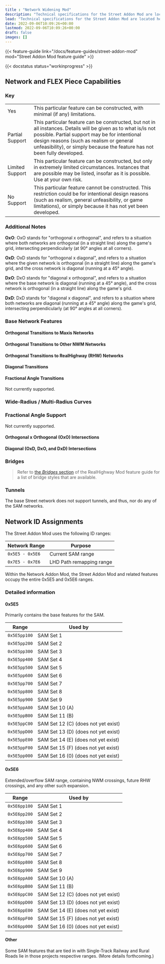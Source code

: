 ```yaml
---
title : "Network Widening Mod"
description: "Technical specifications for the Street Addon Mod are located here. This page shows values and attributes that are useful for end users and developers alike."
lead: "Technical specifications for the Street Addon Mod are located here. This page shows values, attributes and level of compatibility with other components of the NAM that are useful for end users and developers alike."
date: 2022-09-06T10:09:26+00:00
lastmod: 2022-09-06T10:09:26+00:00
draft: false
images: []
---
```


{{< feature-guide link="/docs/feature-guides/street-addon-mod" mod="Street Addon Mod feature guide" >}}

{{< docstatus status="workinprogress" >}}

## Network and FLEX Piece Capabilities

### Key

<table class="table-bordered nam-compat-status processed">
<tr>
    <td data-compat="yes"> Yes </td>
    <td>This particular feature can be constructed, with minimal (if any) limitations.</td>
</tr>
<tr>
    <td data-compat="partial"> Partial Support </td>
    <td>This particular feature can be constructed, but not in all instances. Details will be given as to what is/is not possible. Partial support may be for intentional design reasons (such as realism or general unfeasibility), or simply because the feature has not been fully developed.</td>
</tr>
<tr>
    <td data-compat="limited"> Limited Support </td>
    <td>This particular feature can be constructed, but only in extremely limited circumstances. Instances that are possible may be listed, insofar as it is possible. Use at your own risk.</td>
</tr>
<tr>
    <td data-compat="no"> No Support </td>
    <td>This particular feature cannot be constructed. This restriction could be for intentional design reasons (such as realism, general unfeasibility, or game limitations), or simply because it has not yet been developed.</td>
</tr>
</table>

### Additional Notes

**OxO**: OxO stands for "orthogonal x orthogonal", and refers to a situation where both networks are orthogonal (in a straight line) along the game's grid, intersecting perpendicularly (at 90° angles at all corners).

**OxD**: OxD stands for "orthogonal x diagonal", and refers to a situation where the given network is orthogonal (in a straight line) along the game's grid, and the cross network is diagonal (running at a 45° angle).

**DxO**: DxO stands for "diagonal x orthogonal", and refers to a situation where the base network is diagonal (running at a 45° angle), and the cross network is orthogonal (in a straight line) along the game's grid.

**DxD**: DxD stands for "diagonal x diagonal", and refers to a situation where both networks are diagonal (running at a 45° angle) along the game's grid, intersecting perpendicularly (at 90° angles at all corners).



### Base Network Features

#### Orthogonal Transitions to Maxis Networks

#### Orthogonal Transitions to Other NWM Networks

#### Orthogonal Transitions to RealHighway (RHW) Networks

#### Diagonal Transitions

#### Fractional Angle Transitions

Not currently supported.

### Wide-Radius / Multi-Radius Curves

### Fractional Angle Support

Not currently supported.


#### Orthogonal x Orthogonal (OxO) Intersections


#### Diagonal (OxD, DxO, and DxD) Intersections

### Bridges

> Refer to [the *Bridges* section](/docs/feature-guides/street-addon-mod/#bridges) of the RealHighway Mod feature guide for a list of bridge styles that are available.

### Tunnels

The base Street network does not support tunnels, and thus, nor do any of the SAM networks.

## Network ID Assignments

The Street Addon Mod uses the following ID ranges:

<table class="table-bordered w-full">
    <thead class="text-center">
        <th class="w-25">Network Range</th>
        <th>Purpose</th>
    </thead>
    <tr>
        <td class="text-center"><code>0x5E5 - 0x5E6</code></td>
        <td>Current SAM range</td>
    </tr>
    <tr>
        <td class="text-center"><code>0x7E5 - 0x7E6</code></td>
        <td>LHD Path remapping range</td>
    </tr>
</table>

Within the Network Addon Mod, the Street Addon Mod and related features occupy the entire 0x5E5 and 0x5E6 ranges.

### Detailed information

#### 0x5E5

Primarily contains the base features for the SAM.

<table class="table-bordered w-full">
    <thead class="text-center">
        <th class="w-25" style="max-width:120px;">Range</th>
        <th>Used by</th>
    </thead>
    <tr>
        <td class="text-center"><code>0x5E5pp100</code></td>
        <td>SAM Set 1</td>
    </tr>
    <tr>
        <td class="text-center"><code>0x5E5pp200</code></td>
        <td>SAM Set 2</td>
    </tr>
    <tr>
        <td class="text-center"><code>0x5E5pp300</code></td>
        <td>SAM Set 3</td>
    </tr>
    <tr>
        <td class="text-center"><code>0x5E5pp400</code></td>
        <td>SAM Set 4</td>
    </tr>
    <tr>
        <td class="text-center"><code>0x5E5pp500</code></td>
        <td>SAM Set 5</td>
    </tr>
    <tr>
        <td class="text-center"><code>0x5E5pp600</code></td>
        <td>SAM Set 6</td>
    </tr>
    <tr>
        <td class="text-center"><code>0x5E5pp700</code></td>
        <td>SAM Set 7</td>
    </tr>
    <tr>
        <td class="text-center"><code>0x5E5pp800</code></td>
        <td>SAM Set 8</td>
    </tr>
    <tr>
        <td class="text-center"><code>0x5E5pp900</code></td>
        <td>SAM Set 9</td>
    </tr>
    <tr>
        <td class="text-center"><code>0x5E5ppA00</code></td>
        <td>SAM Set 10 (A)</td>
    </tr>
    <tr>
        <td class="text-center"><code>0x5E5ppB00</code></td>
        <td>SAM Set 11 (B)</td>
    </tr>    
	<tr>
        <td class="text-center"><code>0x5E5ppC00</code></td>
        <td>SAM Set 12 (C) (does not yet exist)</td>
    </tr>
	<tr>
        <td class="text-center"><code>0x5E5ppD00</code></td>
        <td>SAM Set 13 (D) (does not yet exist)</td>
    </tr>
	<tr>
        <td class="text-center"><code>0x5E5ppE00</code></td>
        <td>SAM Set 14 (E) (does not yet exist)</td>
    </tr>
	<tr>
        <td class="text-center"><code>0x5E5ppF00</code></td>
        <td>SAM Set 15 (F) (does not yet exist)</td>
    </tr>
	<tr>
        <td class="text-center"><code>0x5E5pp000</code></td>
        <td>SAM Set 16 (0) (does not yet exist)</td>
    </tr>
</table>

#### 0x5E6

Extended/overflow SAM range, containing NWM crossings, future RHW crossings, and any other such expansion.

<table class="table-bordered w-full">
    <thead class="text-center">
        <th class="w-25" style="max-width:120px;">Range</th>
        <th>Used by</th>
    </thead>
    <tr>
        <td class="text-center"><code>0x5E6pp100</code></td>
        <td>SAM Set 1</td>
    </tr>
    <tr>
        <td class="text-center"><code>0x5E6pp200</code></td>
        <td>SAM Set 2</td>
    </tr>
    <tr>
        <td class="text-center"><code>0x5E6pp300</code></td>
        <td>SAM Set 3</td>
    </tr>
    <tr>
        <td class="text-center"><code>0x5E6pp400</code></td>
        <td>SAM Set 4</td>
    </tr>
    <tr>
        <td class="text-center"><code>0x5E6pp500</code></td>
        <td>SAM Set 5</td>
    </tr>
    <tr>
        <td class="text-center"><code>0x5E6pp600</code></td>
        <td>SAM Set 6</td>
    </tr>
    <tr>
        <td class="text-center"><code>0x5E6pp700</code></td>
        <td>SAM Set 7</td>
    </tr>
    <tr>
        <td class="text-center"><code>0x5E6pp800</code></td>
        <td>SAM Set 8</td>
    </tr>
    <tr>
        <td class="text-center"><code>0x5E6pp900</code></td>
        <td>SAM Set 9</td>
    </tr>
    <tr>
        <td class="text-center"><code>0x5E6ppA00</code></td>
        <td>SAM Set 10 (A)</td>
    </tr>
    <tr>
        <td class="text-center"><code>0x5E6ppB00</code></td>
        <td>SAM Set 11 (B)</td>
    </tr>    
	<tr>
        <td class="text-center"><code>0x5E6ppC00</code></td>
        <td>SAM Set 12 (C) (does not yet exist)</td>
    </tr>
	<tr>
        <td class="text-center"><code>0x5E6ppD00</code></td>
        <td>SAM Set 13 (D) (does not yet exist)</td>
    </tr>
	<tr>
        <td class="text-center"><code>0x5E6ppE00</code></td>
        <td>SAM Set 14 (E) (does not yet exist)</td>
    </tr>
	<tr>
        <td class="text-center"><code>0x5E6ppF00</code></td>
        <td>SAM Set 15 (F) (does not yet exist)</td>
    </tr>
	<tr>
        <td class="text-center"><code>0x5E6pp000</code></td>
        <td>SAM Set 16 (0) (does not yet exist)</td>
    </tr>
</table>

#### Other

Some SAM features that are tied in with Single-Track Railway and Rural Roads lie in those projects respective ranges.  (More details forthcoming.)
